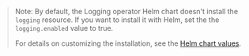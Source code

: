 ---
---
> Note: By default, the Logging operator Helm chart doesn't install the `logging` resource. If you want to install it with Helm, set the  the `logging.enabled` value to true.
>
> For details on customizing the installation, see the [Helm chart values](https://github.com/kube-logging/logging-operator/tree/master/charts/logging-operator).
